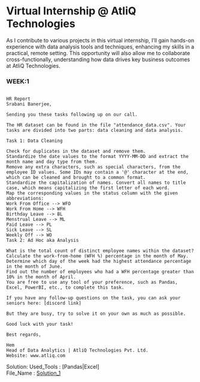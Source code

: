 # Virtual Internship @ AtliQ Technologies
 
As I contribute to various projects in this virtual internship, I’ll gain hands-on experience with data analysis tools and techniques, enhancing my skills in a practical, remote setting. This opportunity will also allow me to collaborate cross-functionally, understanding how data drives key business outcomes at AtliQ Technologies.
### WEEK:1 

```

HR Report
Srabani Banerjee,

Sending you these tasks following up on our call.

The HR dataset can be found in the file "attendance_data.csv". Your tasks are divided into two parts: data cleaning and data analysis.

Task 1: Data Cleaning

Check for duplicates in the dataset and remove them.
Standardize the date values to the format YYYY-MM-DD and extract the month name and day type from them.
Remove any extra characters, such as special characters, from the employee ID values. Some IDs may contain a '@' character at the end, which can be cleaned and brought to a common format.
Standardize the capitalization of names. Convert all names to title case, which means capitalizing the first letter of each word.
Map the corresponding values in the status column with the given abbreviations:
Work From Office --> WFO
Work From Home --> WFH
Birthday Leave --> BL
Menstrual Leave --> ML
Paid Leave --> PL
Sick Leave --> SL
Weekly Off --> WO
Task 2: Ad Hoc aka Analysis

What is the total count of distinct employee names within the dataset?
Calculate the work-from-home (WFH %) percentage in the month of May.
Determine which day of the week had the highest attendance percentage in the month of June.
Find out the number of employees who had a WFH percentage greater than 10% in the month of April.
You are free to use any tool of your preference, such as Pandas, Excel, PowerBI, etc., to complete this task.

If you have any follow-up questions on the task, you can ask your seniors here: [discord link]

But they are busy, try to solve it on your own as much as possible.

Good luck with your task!

Best regards,

Hem
Head of Data Analytics | AtliQ Technologies Pvt. Ltd.
Website: www.atliq.com
```
Solution:
Used_Tools : [Pandas|Excel]  
File_Name : [Solution_1](https://github.com/Srabani13/Virtual_Internship/blob/main/VI_Task1_Soln.ipynb)
